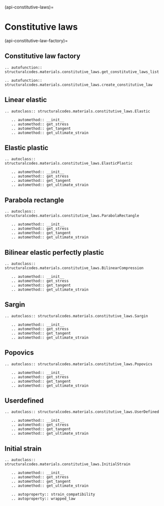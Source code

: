 (api-constitutive-laws)=
# Constitutive laws

(api-constitutive-law-factory)=
## Constitutive law factory

```{eval-rst}
.. autofunction:: structuralcodes.materials.constitutive_laws.get_constitutive_laws_list

```

```{eval-rst}
.. autofunction:: structuralcodes.materials.constitutive_laws.create_constitutive_law

```

## Linear elastic

```{eval-rst}
.. autoclass:: structuralcodes.materials.constitutive_laws.Elastic

   .. automethod:: __init__
   .. automethod:: get_stress
   .. automethod:: get_tangent
   .. automethod:: get_ultimate_strain

```

## Elastic plastic

```{eval-rst}
.. autoclass:: structuralcodes.materials.constitutive_laws.ElasticPlastic

   .. automethod:: __init__
   .. automethod:: get_stress
   .. automethod:: get_tangent
   .. automethod:: get_ultimate_strain

```

## Parabola rectangle

```{eval-rst}
.. autoclass:: structuralcodes.materials.constitutive_laws.ParabolaRectangle

   .. automethod:: __init__
   .. automethod:: get_stress
   .. automethod:: get_tangent
   .. automethod:: get_ultimate_strain

```

## Bilinear elastic perfectly plastic

```{eval-rst}
.. autoclass:: structuralcodes.materials.constitutive_laws.BilinearCompression

   .. automethod:: __init__
   .. automethod:: get_stress
   .. automethod:: get_tangent
   .. automethod:: get_ultimate_strain

```

## Sargin

```{eval-rst}
.. autoclass:: structuralcodes.materials.constitutive_laws.Sargin

   .. automethod:: __init__
   .. automethod:: get_stress
   .. automethod:: get_tangent
   .. automethod:: get_ultimate_strain

```

## Popovics

```{eval-rst}
.. autoclass:: structuralcodes.materials.constitutive_laws.Popovics

   .. automethod:: __init__
   .. automethod:: get_stress
   .. automethod:: get_tangent
   .. automethod:: get_ultimate_strain

```

## Userdefined

```{eval-rst}
.. autoclass:: structuralcodes.materials.constitutive_laws.UserDefined

   .. automethod:: __init__
   .. automethod:: get_stress
   .. automethod:: get_tangent
   .. automethod:: get_ultimate_strain

```

## Initial strain

```{eval-rst}
.. autoclass:: structuralcodes.materials.constitutive_laws.InitialStrain

   .. automethod:: __init__
   .. automethod:: get_stress
   .. automethod:: get_tangent
   .. automethod:: get_ultimate_strain

   .. autoproperty:: strain_compatibility
   .. autoproperty:: wrapped_law

```
